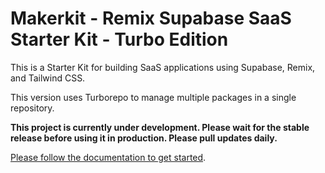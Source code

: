 # Makerkit - Remix Supabase SaaS Starter Kit - Turbo Edition

This is a Starter Kit for building SaaS applications using Supabase, Remix, and Tailwind CSS.

This version uses Turborepo to manage multiple packages in a single repository.

**This project is currently under development. Please wait for the stable release before using it in production. Please pull updates daily.**

[Please follow the documentation to get started](https://makerkit.dev/docs/remix-supabase-turbo/introduction).